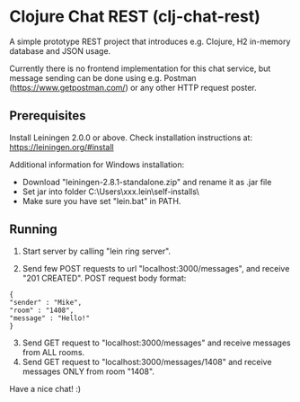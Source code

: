 # Clojure Chat REST (clj-chat-rest)
 
A simple prototype REST project that introduces e.g. Clojure, H2 in-memory database and JSON usage.
 
Currently there is no frontend implementation for this chat service, but message sending can be done using e.g. Postman (https://www.getpostman.com/) or any other HTTP request poster.

## Prerequisites

Install Leiningen 2.0.0 or above. Check installation instructions at: https://leiningen.org/#install

Additional information for Windows installation:
- Download "leiningen-2.8.1-standalone.zip" and rename it as .jar file
- Set jar into folder C:\Users\xxx\.lein\self-installs\
- Make sure you have set "lein.bat" in PATH.

## Running

1. Start server by calling "lein ring server".

2. Send few POST requests to url "localhost:3000/messages", and receive "201 CREATED". POST request body format:
```
{
"sender" : "Mike",
"room" : "1408",
"message" : "Hello!"
}
```

3. Send GET request to "localhost:3000/messages" and receive messages from ALL rooms.
4. Send GET request to "localhost:3000/messages/1408" and receive messages ONLY from room "1408".

Have a nice chat! :)
